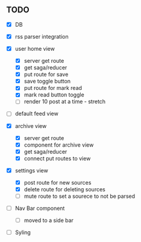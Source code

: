 
## TODO

- [x] DB

- [x] rss parser integration

- [x] user home view
    - [x] server get route
    - [x] get saga/reducer
    - [x] put route for save
    - [x] save toggle button
    - [x] put route for mark read
    - [x] mark read button toggle
    - [ ] render 10 post at a time - stretch
- [ ] default feed view

- [x] archive view
    - [x] server get route
    - [x] component for archive view 
    - [x] get saga/reducer
    - [x] connect put routes to view

- [x] settings view
    - [x] post route for new sources 
    - [x] delete route for deleting sources
    - [ ] mute route to set a sourece to not be parsed

- [ ] Nav Bar component
    - [ ] moved to a side bar

- [ ] Syling 

